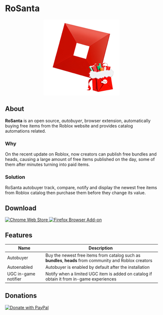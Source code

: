 # RoSanta

<div align="center">
  <img width=250 src="public/icon.png" />
</div>

## About

**RoSanta** is an open source, _autobuyer_, browser extension, automatically buying free items from the Roblox website and provides catalog automations related.

### Why

On the recent update on Roblox, now creators can publish free bundles and heads, causing a large amount of free items published on the day, some of them after minutes turning into paid items.

### Solution

RoSanta autobuyer track, compare, notify and display the newest free items from Roblox catalog then purchase them before they change its value.

## Download

<p flot="left">
<a href="https://chromewebstore.google.com/detail/rosanta-roblox-free-catal/jihbdahgiamkbmjdohfaglmojmilhdbd"><img width=246 src="https://storage.googleapis.com/web-dev-uploads/image/WlD8wC6g8khYWPJUsQceQkhXSlv1/iNEddTyWiMfLSwFD6qGq.png" alt="Chrome Web Store" />
</a>
<a href="https://addons.mozilla.org/en-US/firefox/addon/rosanta-roblox-autobuyer/"><img width=200 src="https://blog.mozilla.org/addons/files/2020/04/get-the-addon-fx-apr-2020.svg" alt="Firefox Browser Add-on" /></a>
</p>

## Features

| Name                 | Description                                                                                              |
| -------------------- | -------------------------------------------------------------------------------------------------------- |
| Autobuyer            | Buy the newest free items from catalog such as **bundles**, **heads** from community and Roblox creators |
| Autoenabled          | Autobuyer is enabled by default after the installation                                                   |
| UGC in-game notifier | Notify when a limited UGC item is added on catalog if obtain it from in-game experiences                 |

## Donations

<a href="https://www.paypal.com/donate/?hosted_button_id=SLTU45DK5LFSS">
<img width="252" src="https://raw.githubusercontent.com/stefan-niedermann/paypal-donate-button/master/paypal-donate-button.png" alt="Donate with PayPal" />
</a>
